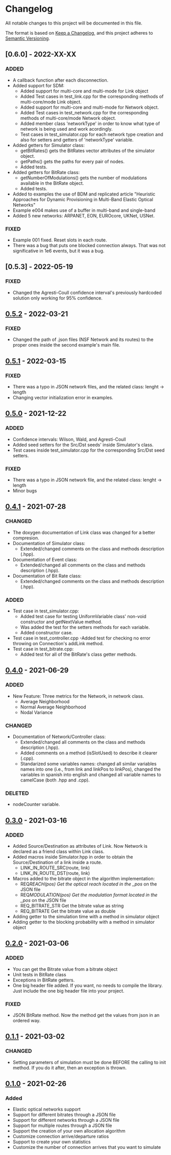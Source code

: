# Changelog

All notable changes to this project will be documented in this file.

The format is based on [Keep a Changelog](https://keepachangelog.com/en/1.0.0/),
and this project adheres to [Semantic Versioning](https://semver.org/spec/v2.0.0.html).

## [0.6.0] - 2022-XX-XX

### ADDED

- A callback function after each disconnection.
- Added support for SDM: 
  - Added support for multi-core and multi-mode for Link object
  - Added Test cases in test_link.cpp for the corresponding methods of multi-core/mode Link object.
  - Added support for multi-core and multi-mode for Network object.
  - Added Test cases in test_network.cpp for the corresponding methods of multi-core/mode Network object.
  - Added member class 'networkType' in order to know what type of network is being used and work acordingly.
  - Test cases in test_simulator.cpp for each network type creation and also for setters and getters of 'networkType' variable.
- Added getters for Simulator class:
  - getBitRates() gets the BitRates vector attributes of the simulator object.
  - getPaths() gets the paths for every pair of nodes.
  - Added tests.
- Added getters for BitRate class:
  - getNumberOfModulations() gets the number of modulations available in the BitRate object.
  - Added tests.
- Added to examples the use of BDM and replicated article "Heuristic Approaches for Dynamic Provisioning in Multi-Band Elastic Optical Networks"
- Example e004 makes use of a buffer in multi-band and single-band
- Added 5 new networks: ARPANET, EON, EUROcore, UKNet, USNet.

### FIXED

- Example 001 fixed. Reset slots in each route.
- There was a bug that puts one blocked connection always. That was not significative in 1e6 events, but it was a bug.


## [0.5.3] - 2022-05-19

### FIXED
 
- Changed the Agresti-Coull confidence interval's previously hardcoded solution only working for 95% confidence.

## [0.5.2] - 2022-03-21

### FIXED

- Changed the path of .json files (NSF Network and its routes) to the proper ones inside the second example's main file.

## [0.5.1] - 2022-03-15

### FIXED

- There was a typo in JSON network files, and the related class: lenght -> length
- Changing vector initialization error in examples. 

## [0.5.0] - 2021-12-22

### ADDED

- Confidence intervals: Wilson, Wald, and Agresti-Coull
- Added seed setters for the Src/Dst seeds' inside Simulator's class. 
- Test cases inside test_simulator.cpp for the corresponding Src/Dst seed setters.

### FIXED

- There was a typo in JSON network file, and the related class: lenght -> length
- Minor bugs

## [0.4.1] - 2021-07-28

### CHANGED

- The doxygen documentation of Link class was changed for a better compresion.
- Documentation of Simulator class:
  - Extended/changed comments on the class and methods description (.hpp).
- Documentation of Event class:
  - Extended/changed all comments on the class and methods description (.hpp).
- Documentation of Bit Rate class:
  - Extended/changed comments on the class and methods description (.hpp).
    
### ADDED

- Test case in test_simulator.cpp:
  - Added test case for testing UniformVariable class' non-void constructor and getNextValue method.
  - Was added the test for the setters methods for each variable.
  - Added constructor case.
- Test case in test_controller.cpp
    -Added test for checking no error throwing on Connection's addLink method.
- Test case in test_bitrate.cpp:
  - Added test for all of the BitRate's class getter methods.


## [0.4.0] - 2021-06-29

### ADDED

- New Feature: Three metrics for the Network, in network class.
  - Average Neighborhood
  - Normal Average Neighborhood
  - Nodal Variance

### CHANGED

- Documentation of Network/Controller class:
  - Extended/changed all comments on the class and methods description (.hpp).
  - Added comments on a method (isSlotUsed) to describe it clearer (.cpp).
  - Standarized some variables names: changed all similar variables names into one (i.e., from link and linkPos to linkPos), changed the variables in spanish into english and changed all variable names to camelCase (both .hpp and .cpp).

### DELETED

- nodeCounter variable.

## [0.3.0] - 2021-03-16

### ADDED

- Added Source/Destination as attributes of Link. Now Network is declared as a friend class within Link class.
- Added macros inside Simulator.hpp in order to obtain the Source/Destination of a link inside a route.
  - LINK_IN_ROUTE_SRC(route, link)
  - LINK_IN_ROUTE_DST(route, link)
- Macros added to the bitrate object in the algorithm implementation:
  - REQ*REACH(pos) Get the optical reach located in the \_pos* on the JSON file
  - REQ*MODULATION(pos) Get the modulation format located in the \_pos* on the JSON file
  - REQ_BITRATE_STR Get the bitrate value as string
  - REQ_BITRATE Get the bitrate value as double
- Adding getter to the simulation time with a method in simulator object
- Adding getter to the blocking probability with a method in simulator object

## [0.2.0] - 2021-03-06

### ADDED

- You can get the Bitrate value from a bitrate object
- Unit tests in BitRate class
- Exceptions in BitRate getters.
- One big header file added. If you want, no needs to compile the library. Just include the one big header file into your project.

### FIXED

- JSON BitRate method. Now the method get the values from json in an ordered way.

## [0.1.1] - 2021-03-02

### CHANGED

- Setting parameters of simulation must be done BEFORE the calling to init method. If you do it after, then an exception is thrown.

## [0.1.0] - 2021-02-26

### Added

- Elastic optical networks support
- Support for different bitrates through a JSON file
- Support for different networks through a JSON file
- Support for multiple routes through a JSON file
- Support the creation of your own allocation algorithm
- Customize connection arrive/departure ratios
- Support to create your own statistics
- Customize the number of connection arrives that you want to simulate

[0.1.0]: https://gitlab.com/DaniloBorquez/flex-net-sim/-/releases/v0.1.0
[0.1.1]: https://gitlab.com/DaniloBorquez/flex-net-sim/-/compare/v0.1.0...v0.1.1
[0.2.0]: https://gitlab.com/DaniloBorquez/flex-net-sim/-/compare/v0.1.1...v0.2.0
[0.3.0]: https://gitlab.com/DaniloBorquez/flex-net-sim/-/compare/v0.2.0...v0.3.0
[0.4.0]: https://gitlab.com/DaniloBorquez/flex-net-sim/-/compare/v0.3.0...v0.4.0
[0.4.1]: https://gitlab.com/DaniloBorquez/flex-net-sim/-/compare/v0.4.0...v0.4.1
[0.5.0]: https://gitlab.com/DaniloBorquez/flex-net-sim/-/compare/v0.4.1...v0.5.0
[0.5.1]: https://gitlab.com/DaniloBorquez/flex-net-sim/-/compare/v0.5.0...v0.5.1
[0.5.2]: https://gitlab.com/DaniloBorquez/flex-net-sim/-/compare/v0.5.1...v0.5.2
